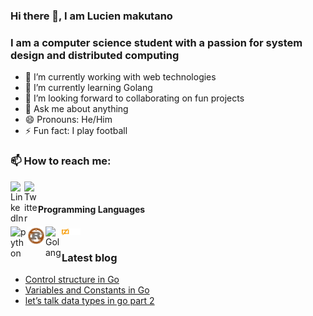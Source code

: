 ### Hi there 👋, I am Lucien makutano

### I am a computer science student with a passion for system design and distributed computing

- 🔭 I’m currently working with web technologies
- 🌱 I’m currently learning Golang
- 👯 I’m looking forward to collaborating on fun projects
- 💬 Ask me about anything
- 😄 Pronouns: He/Him
- ⚡ Fun fact: I play football

### 📫 How to reach me:

[<img align="left" alt="LinkedIn" width="22px" src="https://www.svgrepo.com/show/183624/linkedin.svg" />][linkedin]
[<img align="left" alt="Twitter" width="22px" src="https://www.svgrepo.com/show/197949/twitter.svg" />][Twitter]

<br />

#### Programming Languages
<img align="left" alt="python" width="26px" src="https://cdn.worldvectorlogo.com/logos/python-5.svg" />
<img alt="Zig Logo" src="zig-logo-light.svg" width="30px">
<img align="left" alt="rust" width="30px" src="./file_type_rust_icon_130185.png" />
<img align="left" alt="Golang" width="26px" src="https://cdn.worldvectorlogo.com/logos/gopher.svg" />

<br />

### Latest blog
<!-- BLOG-POST-LIST:START -->
- [Control structure in Go](https://medium.com/swlh/control-structure-in-go-e7969ffee0a0?source=rss-39ba896f4d78------2)
- [Variables and Constants in Go](https://medium.com/swlh/variables-and-constants-in-go-42c5a3ca60c7?source=rss-39ba896f4d78------2)
- [let’s talk data types in go part 2](https://medium.com/@lucienmakutano/lets-talk-data-types-in-go-part-2-9aa18b2c83f7?source=rss-39ba896f4d78------2)
<!-- BLOG-POST-LIST:END -->


[linkedin]: https://www.linkedin.com/in/makutano-lucien/
[twitter]: https://twitter.com/tadomikikuto
